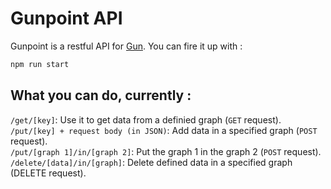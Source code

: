 # Gunpoint API
Gunpoint is a restful API for [Gun](https://github.com/amark/gun). You can fire it up with :
```sh
npm run start
```

## What you can do, currently :
`/get/[key]`: Use it to get data from a definied graph (`GET` request). \
`/put/[key] + request body (in JSON)`: Add data in a specified graph (`POST` request). \
`/put/[graph 1]/in/[graph 2]`: Put the graph 1 in the graph 2 (`POST` request).
`/delete/[data]/in/[graph]`: Delete defined data in a specified graph (DELETE request).